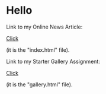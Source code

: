 <h1> Hello </h1>

<p>Link to my Online News Article: </p><a href="https://zeb228228.github.io/psychozebical/index.html">Click</a> <p>(it is the "index.html" file).</p>

<p>Link to my Starter Gallery Assignment: </p><a href="https://zeb228228.github.io/psychozebical/gallery.html">Click</a> <p>(it is the "gallery.html" file).</p>
